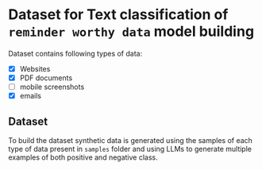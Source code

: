 # Dataset for Text classification of `reminder worthy data` model building
Dataset contains following types of data:
- [x] Websites 
- [x] PDF documents 
- [ ] mobile screenshots
- [x] emails 
## Dataset 
To build the dataset synthetic data is generated using the samples of each type of data present in `samples` folder and using LLMs to generate multiple examples of both positive and negative class.

